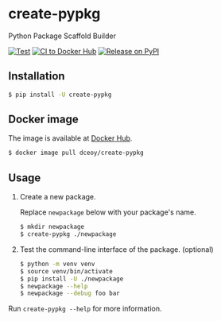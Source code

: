 create-pypkg
============

Python Package Scaffold Builder

[![Test](https://github.com/dceoy/create-pypkg/actions/workflows/test.yml/badge.svg)](https://github.com/dceoy/create-pypkg/actions/workflows/test.yml)
[![CI to Docker Hub](https://github.com/dceoy/create-pypkg/actions/workflows/docker-publish.yml/badge.svg)](https://github.com/dceoy/create-pypkg/actions/workflows/docker-publish.yml)
[![Release on PyPI](https://github.com/dceoy/create-pypkg/actions/workflows/pypi-release.yml/badge.svg)](https://github.com/dceoy/create-pypkg/actions/workflows/pypi-release.yml)

Installation
------------

```sh
$ pip install -U create-pypkg
```

Docker image
------------

The image is available at [Docker Hub](https://hub.docker.com/r/dceoy/create-pypkg/).

```sh
$ docker image pull dceoy/create-pypkg
```

Usage
-----

1.  Create a new package.

    Replace `newpackage` below with your package's name.

    ```sh
    $ mkdir newpackage
    $ create-pypkg ./newpackage
    ```

2.  Test the command-line interface of the package. (optional)

    ```sh
    $ python -m venv venv
    $ source venv/bin/activate
    $ pip install -U ./newpackage
    $ newpackage --help
    $ newpackage --debug foo bar
    ```

Run `create-pypkg --help` for more information.
